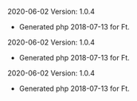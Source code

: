 2020-06-02 Version: 1.0.4
- Generated php 2018-07-13 for Ft.

2020-06-02 Version: 1.0.4
- Generated php 2018-07-13 for Ft.

2020-06-02 Version: 1.0.4
- Generated php 2018-07-13 for Ft.

